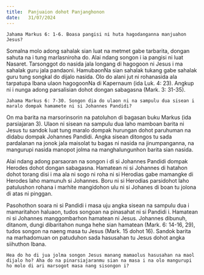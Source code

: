 ```yaml
---
title:  Panjuaion dohot Panjanghonon
date:   31/07/2024
---
```


`Jahama Markus 6: 1-6. Boasa pangisi ni huta hagodanganna manjuahon Jesus?`

Somalna molo adong sahalak sian luat na metmet gabe tarbarita, dongan sahuta na i tung marlasniroha do. Alai ndang songon i ia pangisi ni luat Nasaret. Tarsonggot do nasida jala longang di hagogoon ni Jesus i ma sahalak guru jala pandaoni. HamubaonNa sian sahalak tukang gabe sahalak guru tung songkal do dijalo nasida. Olo do alani jut ni rohanasida ala tarpatupa Ibana ulaon hagogoonNa di Kapernaum (ida Luk. 4: 23). Angkup ni i nunga adong parsalisian dohot dongan sabagasna (Mark. 3: 31-35).

`Jahama Markus 6: 7-30. Songon dia do ulaon ni na sampulu dua sisean i maralo dompak hamamete ni si Johannes Pandidi?`

On ma barita na marsorinsorin na patoluhon di bagasan buku Markus (ida parsiajaran 3). Ulaon ni sisean na sampulu dua laho mamboan barita ni Jesus tu sandok luat tung maralo dompak hurungan dohot paruhuman na didabu dompak Johannes Pandidi. Angka sisean ditongos tu sada pardalanan na jonok jala maisolat tu bagas ni nasida na jinumpanganna, na mangurupi nasida manopot jolma na manghalungunhon barita sian nasida.

Alai ndang adong parsaoran na songon i di si Johannes Pandidi dompak Herodes dohot dongan sabagasna. Hamatean ni si Johannes di hatahon dohot torang disi i ma ala ni sogo ni roha ni si Herodias gabe mamangke di Herodes laho mamunuh si Johannes. Boru ni si Herodias parsidohot laho patulushon rohana i marhite mangidohon ulu ni si Johanes di boan tu jolona di atas ni pinggan.

Pasohothon soara ni si Pandidi i masa uju angka sisean na sampulu dua i mamaritahon haluaon, tudos songoan na pinasahat ni si Pandidi i. Hamatean ni si Johannes manggombarhon hamatean ni Jesus. Johannes dibunuh, ditanom, dungi dibaritahon nunga hehe sian hamatean (Mark. 6: 14-16, 29), tudos songon na naeng masa tu Jesus (Mark. 15 dohot 16). Sandok barita na marhadomuan on patuduhon sada hasusahan tu Jesus dohot angka siihuthon Ibana.

`Hea do ho di jua jolma songon Jesus manang mamaolus hasusahan na maol dijalo ho? Aha do na pinarsiajaranmu sian na masa i na olo mangurupi ho molo di ari marsogot masa nang sisongon i?`